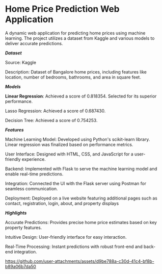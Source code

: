 # Home Price Prediction Web Application


A dynamic web application for predicting home prices using machine learning. The project utilizes a dataset from Kaggle and various models to deliver accurate predictions.

***Dataset***

Source: Kaggle

Description: Dataset of Bangalore home prices, including features like location, number of bedrooms, bathrooms, and area in square feet.

***Models***

**Linear Regression**: Achieved a score of 0.818354. Selected for its superior performance.

Lasso Regression: Achieved a score of 0.687430.

Decision Tree: Achieved a score of 0.754253.

***Features***

Machine Learning Model: Developed using Python's scikit-learn library. Linear regression was finalized based on performance metrics.

User Interface: Designed with HTML, CSS, and JavaScript for a user-friendly experience.

Backend: Implemented with Flask to serve the machine learning model and enable real-time predictions.

Integration: Connected the UI with the Flask server using Postman for seamless communication.

Deployment: Deployed on a live website featuring additional pages such as contact, registration, login, about, and property displays

***Highlights***

Accurate Predictions: Provides precise home price estimates based on key property features.

Intuitive Design: User-friendly interface for easy interaction.

Real-Time Processing: Instant predictions with robust front-end and back-end integration.




https://github.com/user-attachments/assets/d9be788a-c30d-41c4-bf8b-b89a06b7da50

